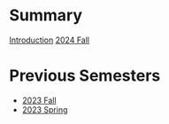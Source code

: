 # Summary

[Introduction](./introduction.md)
[2024 Fall](./2024_fall.md)

# Previous Semesters

- [2023 Fall](./2023_fall.md)
- [2023 Spring](./2023_spring.md)